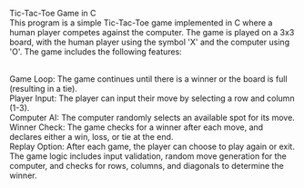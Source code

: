 Tic-Tac-Toe Game in C<br>
This program is a simple Tic-Tac-Toe game implemented in C where a human player competes against the computer. The game is played on a 3x3 board, with the human player using the symbol 'X' and the computer using 'O'. The game includes the following features:<br><br>

Game Loop: The game continues until there is a winner or the board is full (resulting in a tie).<br>
Player Input: The player can input their move by selecting a row and column (1-3).<br>
Computer AI: The computer randomly selects an available spot for its move.<br>
Winner Check: The game checks for a winner after each move, and declares either a win, loss, or tie at the end.<br>
Replay Option: After each game, the player can choose to play again or exit.<br>
The game logic includes input validation, random move generation for the computer, and checks for rows, columns, and diagonals to determine the winner.<br> 
